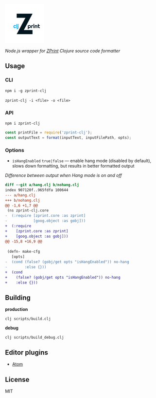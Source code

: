 <img src="logo.png" width=128 />

_Node.js wrapper for [ZPrint](https://github.com/kkinnear/zprint) Clojure source code formatter_

## Usage

### CLI

```
npm i -g zprint-clj

zprint-clj -i <file> -o <file>
```

### API

```
npm i zprint-clj
```

```js
const printFile = require('zprint-clj');
const outputText = format(inputText, inputFilePath, opts);
```

### Options

* `isHangEnabled` `true|false` — enable hang mode (disabled by default), slows down formatting, but results in better formatted output

*Difference between output when Hang mode is on and off*

```diff
diff --git a/hang.clj b/nohang.clj
index 907120f..965fdfa 100644
--- a/hang.clj
+++ b/nohang.clj
@@ -1,6 +1,7 @@
 (ns zprint-clj.core
-  (:require [zprint.core :as zprint]
-            [goog.object :as gobj]))
+  (:require
+    [zprint.core :as zprint]
+    [goog.object :as gobj]))
@@ -15,8 +16,9 @@

 (defn- make-cfg
   [opts]
-  (cond (false? (gobj/get opts "isHangEnabled")) no-hang
-        :else {}))
+  (cond
+    (false? (gobj/get opts "isHangEnabled")) no-hang
+    :else {}))
```

## Building

**production**
```
clj scripts/build.clj
```

**debug**
```
clj scripts/build_debug.clj
```

## Editor plugins

* [Atom](https://github.com/roman01la/zprint-atom)

## License

MIT
